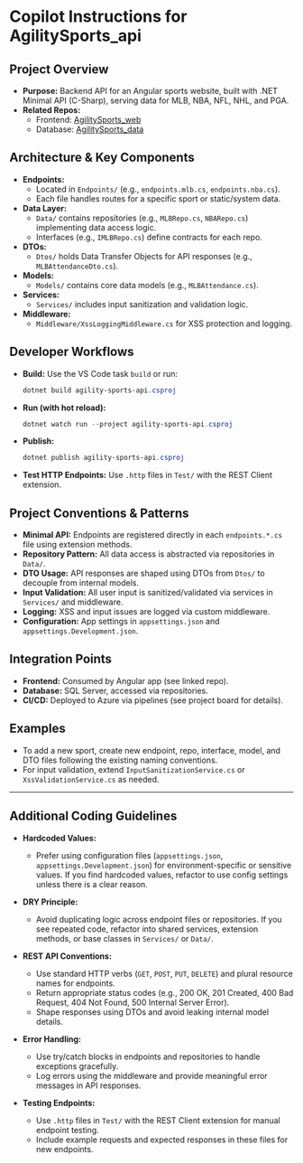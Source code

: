 # Copilot Instructions for AgilitySports_api

## Project Overview
- **Purpose:** Backend API for an Angular sports website, built with .NET Minimal API (C-Sharp), serving data for MLB, NBA, NFL, NHL, and PGA.
- **Related Repos:**
  - Frontend: [AgilitySports_web](https://github.com/smagara/AgilitySports_web)
  - Database: [AgilitySports_data](https://github.com/smagara/AgilitySports_data)

## Architecture & Key Components
- **Endpoints:**
  - Located in `Endpoints/` (e.g., `endpoints.mlb.cs`, `endpoints.nba.cs`).
  - Each file handles routes for a specific sport or static/system data.
- **Data Layer:**
  - `Data/` contains repositories (e.g., `MLBRepo.cs`, `NBARepo.cs`) implementing data access logic.
  - Interfaces (e.g., `IMLBRepo.cs`) define contracts for each repo.
- **DTOs:**
  - `Dtos/` holds Data Transfer Objects for API responses (e.g., `MLBAttendanceDto.cs`).
- **Models:**
  - `Models/` contains core data models (e.g., `MLBAttendance.cs`).
- **Services:**
  - `Services/` includes input sanitization and validation logic.
- **Middleware:**
  - `Middleware/XssLoggingMiddleware.cs` for XSS protection and logging.

## Developer Workflows
- **Build:** Use the VS Code task `build` or run:
  ```powershell
  dotnet build agility-sports-api.csproj
  ```
- **Run (with hot reload):**
  ```powershell
  dotnet watch run --project agility-sports-api.csproj
  ```
- **Publish:**
  ```powershell
  dotnet publish agility-sports-api.csproj
  ```
- **Test HTTP Endpoints:** Use `.http` files in `Test/` with the REST Client extension.

## Project Conventions & Patterns
- **Minimal API:** Endpoints are registered directly in each `endpoints.*.cs` file using extension methods.
- **Repository Pattern:** All data access is abstracted via repositories in `Data/`.
- **DTO Usage:** API responses are shaped using DTOs from `Dtos/` to decouple from internal models.
- **Input Validation:** All user input is sanitized/validated via services in `Services/` and middleware.
- **Logging:** XSS and input issues are logged via custom middleware.
- **Configuration:** App settings in `appsettings.json` and `appsettings.Development.json`.

## Integration Points
- **Frontend:** Consumed by Angular app (see linked repo).
- **Database:** SQL Server, accessed via repositories.
- **CI/CD:** Deployed to Azure via pipelines (see project board for details).

## Examples
- To add a new sport, create new endpoint, repo, interface, model, and DTO files following the existing naming conventions.
- For input validation, extend `InputSanitizationService.cs` or `XssValidationService.cs` as needed.

---
## Additional Coding Guidelines

- **Hardcoded Values:**
  - Prefer using configuration files (`appsettings.json`, `appsettings.Development.json`) for environment-specific or sensitive values. If you find hardcoded values, refactor to use config settings unless there is a clear reason.

- **DRY Principle:**
  - Avoid duplicating logic across endpoint files or repositories. If you see repeated code, refactor into shared services, extension methods, or base classes in `Services/` or `Data/`.

- **REST API Conventions:**
  - Use standard HTTP verbs (`GET`, `POST`, `PUT`, `DELETE`) and plural resource names for endpoints.
  - Return appropriate status codes (e.g., 200 OK, 201 Created, 400 Bad Request, 404 Not Found, 500 Internal Server Error).
  - Shape responses using DTOs and avoid leaking internal model details.

- **Error Handling:**
  - Use try/catch blocks in endpoints and repositories to handle exceptions gracefully.
  - Log errors using the middleware and provide meaningful error messages in API responses.

- **Testing Endpoints:**
  - Use `.http` files in `Test/` with the REST Client extension for manual endpoint testing.
  - Include example requests and expected responses in these files for new endpoints.

